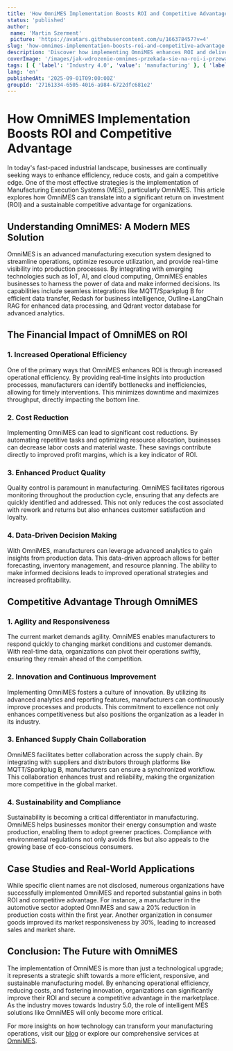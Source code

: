 ```yaml
---
title: 'How OmniMES Implementation Boosts ROI and Competitive Advantage'
status: 'published'
author:
 name: 'Martin Szerment'
 picture: 'https://avatars.githubusercontent.com/u/166378457?v=4'
slug: 'how-omnimes-implementation-boosts-roi-and-competitive-advantage'
description: 'Discover how implementing OmniMES enhances ROI and delivers competitive edge in manufacturing.'
coverImage: '/images/jak-wdrozenie-omnimes-przekada-sie-na-roi-i-przewage-konkurencyjna-w-przemysle.png'
tags: [ { 'label': 'Industry 4.0', 'value': 'manufacturing' }, { 'label': 'MES', 'value': 'OmniMES' } ]
lang: 'en'
publishedAt: '2025-09-01T09:00:00Z'
groupId: '27161334-6505-4016-a984-6722dfc681e2'
---
```

# How OmniMES Implementation Boosts ROI and Competitive Advantage

In today's fast-paced industrial landscape, businesses are continually seeking ways to enhance efficiency, reduce costs, and gain a competitive edge. One of the most effective strategies is the implementation of Manufacturing Execution Systems (MES), particularly OmniMES. This article explores how OmniMES can translate into a significant return on investment (ROI) and a sustainable competitive advantage for organizations.

## Understanding OmniMES: A Modern MES Solution

OmniMES is an advanced manufacturing execution system designed to streamline operations, optimize resource utilization, and provide real-time visibility into production processes. By integrating with emerging technologies such as IoT, AI, and cloud computing, OmniMES enables businesses to harness the power of data and make informed decisions. Its capabilities include seamless integrations like MQTT/Sparkplug B for efficient data transfer, Redash for business intelligence, Outline+LangChain RAG for enhanced data processing, and Qdrant vector database for advanced analytics.

## The Financial Impact of OmniMES on ROI

### 1. Increased Operational Efficiency

One of the primary ways that OmniMES enhances ROI is through increased operational efficiency. By providing real-time insights into production processes, manufacturers can identify bottlenecks and inefficiencies, allowing for timely interventions. This minimizes downtime and maximizes throughput, directly impacting the bottom line. 

### 2. Cost Reduction

Implementing OmniMES can lead to significant cost reductions. By automating repetitive tasks and optimizing resource allocation, businesses can decrease labor costs and material waste. These savings contribute directly to improved profit margins, which is a key indicator of ROI.

### 3. Enhanced Product Quality

Quality control is paramount in manufacturing. OmniMES facilitates rigorous monitoring throughout the production cycle, ensuring that any defects are quickly identified and addressed. This not only reduces the cost associated with rework and returns but also enhances customer satisfaction and loyalty.

### 4. Data-Driven Decision Making

With OmniMES, manufacturers can leverage advanced analytics to gain insights from production data. This data-driven approach allows for better forecasting, inventory management, and resource planning. The ability to make informed decisions leads to improved operational strategies and increased profitability.

## Competitive Advantage Through OmniMES

### 1. Agility and Responsiveness

The current market demands agility. OmniMES enables manufacturers to respond quickly to changing market conditions and customer demands. With real-time data, organizations can pivot their operations swiftly, ensuring they remain ahead of the competition.

### 2. Innovation and Continuous Improvement

Implementing OmniMES fosters a culture of innovation. By utilizing its advanced analytics and reporting features, manufacturers can continuously improve processes and products. This commitment to excellence not only enhances competitiveness but also positions the organization as a leader in its industry.

### 3. Enhanced Supply Chain Collaboration

OmniMES facilitates better collaboration across the supply chain. By integrating with suppliers and distributors through platforms like MQTT/Sparkplug B, manufacturers can ensure a synchronized workflow. This collaboration enhances trust and reliability, making the organization more competitive in the global market.

### 4. Sustainability and Compliance

Sustainability is becoming a critical differentiator in manufacturing. OmniMES helps businesses monitor their energy consumption and waste production, enabling them to adopt greener practices. Compliance with environmental regulations not only avoids fines but also appeals to the growing base of eco-conscious consumers.

## Case Studies and Real-World Applications

While specific client names are not disclosed, numerous organizations have successfully implemented OmniMES and reported substantial gains in both ROI and competitive advantage. For instance, a manufacturer in the automotive sector adopted OmniMES and saw a 20% reduction in production costs within the first year. Another organization in consumer goods improved its market responsiveness by 30%, leading to increased sales and market share.

## Conclusion: The Future with OmniMES

The implementation of OmniMES is more than just a technological upgrade; it represents a strategic shift towards a more efficient, responsive, and sustainable manufacturing model. By enhancing operational efficiency, reducing costs, and fostering innovation, organizations can significantly improve their ROI and secure a competitive advantage in the marketplace. As the industry moves towards Industry 5.0, the role of intelligent MES solutions like OmniMES will only become more critical.

For more insights on how technology can transform your manufacturing operations, visit our [blog](https://yourwebsite.com/en/blog) or explore our comprehensive services at [OmniMES](https://yourwebsite.com/en/).
